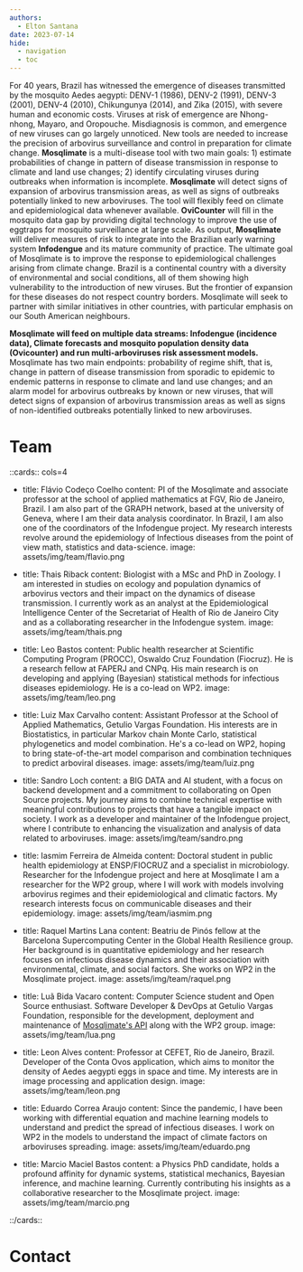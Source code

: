 ```yaml
---
authors:
  - Elton Santana
date: 2023-07-14
hide:
  - navigation
  - toc
---
```

<p>
  For 40 years, Brazil has witnessed the emergence of diseases transmitted by the mosquito Aedes aegypti: DENV-1 (1986), DENV-2 (1991), DENV-3 (2001), DENV-4 (2010), Chikungunya (2014), and Zika (2015), with severe human and economic costs. Viruses at risk of emergence are Nhong-nhong, Mayaro, and Oropouche. Misdiagnosis is common, and emergence of new viruses can go largely unnoticed. New tools are needed to increase the precision of arbovirus surveillance and control in preparation for climate change. <b>Mosqlimate</b> is a multi-disease tool with two main goals: 1) estimate probabilities of change in pattern of disease transmission in response to climate and land use changes; 2) identify circulating viruses during outbreaks when information is incomplete. <b>Mosqlimate</b> will detect signs of expansion of arbovirus transmission areas, as well as signs of outbreaks potentially linked to new arboviruses. The tool will flexibly feed on climate and epidemiological data whenever available. <b>OviCounter</b> will fill in the mosquito data gap by providing digital technology to improve the use of eggtraps for mosquito surveillance at large scale. As output, <b>Mosqlimate</b> will deliver measures of risk to integrate into the Brazilian early warning system <b>Infodengue</b> and its mature community of practice. The ultimate goal of Mosqlimate is to improve the response to epidemiological challenges arising from climate change. Brazil is a continental country with a diversity of environmental and social conditions, all of them showing high vulnerability to the introduction of new viruses. But the frontier of expansion for these diseases do not respect country borders. Mosqlimate will seek to partner with similar initiatives in other countries, with particular emphasis on our South American neighbours.
</p>
<p>
  <b>Mosqlimate will feed on multiple data streams: Infodengue (incidence data), Climate forecasts and mosquito population density data (Ovicounter) and run multi-arboviruses risk assessment models.</b> Mosqlimate has two main endpoints: probability of regime shift, that is, change in pattern of disease transmission from sporadic to epidemic to endemic patterns in response to climate and land use changes; and an alarm model for arbovirus outbreaks by known or new viruses, that will detect signs of expansion of arbovirus transmission areas as well as signs of non-identified outbreaks potentially linked to new arboviruses.
</p>

# Team

::cards:: cols=4

- title: Flávio Codeço Coelho
  content: PI of the Mosqlimate and associate professor at the school of applied mathematics at FGV, Rio de Janeiro, Brazil. I am also part of the GRAPH network, based at the university of Geneva, where I am their data analysis coordinator. In Brazil, I am also one of the coordinators of the Infodengue project. My research interests revolve around the epidemiology of Infectious diseases from the point of view math, statistics and data-science.
  image: assets/img/team/flavio.png

- title: Thais Riback
  content: Biologist with a MSc and PhD in Zoology. I am interested in studies on ecology and population dynamics of arbovirus vectors and their impact on the dynamics of disease transmission. I currently work as an analyst at the Epidemiological Intelligence Center of the Secretariat of Health of Rio de Janeiro City and as a collaborating researcher in the Infodengue system.
  image: assets/img/team/thais.png

- title: Leo Bastos
  content: Public health researcher at Scientific Computing Program (PROCC), Oswaldo Cruz Foundation (Fiocruz). He is a research fellow at FAPERJ and CNPq. His main research is on developing and applying (Bayesian) statistical methods for infectious diseases epidemiology. He is a co-lead on WP2.
  image: assets/img/team/leo.png

- title: Luiz Max Carvalho
  content: Assistant Professor at the School of Applied Mathematics, Getulio Vargas Foundation. His interests are in Biostatistics, in particular Markov chain Monte Carlo, statistical phylogenetics and model combination. He's a co-lead on WP2, hoping to bring state-of-the-art model comparison and combination techniques to predict arboviral diseases.
  image: assets/img/team/luiz.png

- title: Sandro Loch
  content: a BIG DATA and AI student, with a focus on backend development and a commitment to collaborating on Open Source projects. My journey aims to combine technical expertise with meaningful contributions to projects that have a tangible impact on society. I work as a developer and maintainer of the Infodengue project, where I contribute to enhancing the visualization and analysis of data related to arboviruses.
  image: assets/img/team/sandro.png

- title: Iasmim Ferreira de Almeida
  content: Doctoral student in public health epidemiology at ENSP/FIOCRUZ and a specialist in microbiology. Researcher for the Infodengue project and here at Mosqlimate I am a researcher for the WP2 group, where I will work with models involving arbovirus regimes and their epidemiological and climatic factors. My research interests focus on communicable diseases and their epidemiology.
  image: assets/img/team/iasmim.png

- title: Raquel Martins Lana
  content: Beatriu de Pinós fellow at the Barcelona Supercomputing Center in the Global Health Resilience group. Her background is in quantitative epidemiology and her research focuses on infectious disease dynamics and their association with environmental, climate, and social factors. She works on WP2 in the Mosqlimate project.
  image: assets/img/team/raquel.png

- title: Luã Bida Vacaro
  content: Computer Science student and Open Source enthusiast. Software Developer & DevOps at Getulio Vargas Foundation, responsible for the development, deployment and maintenance of <a href="https://api.mosqlimate.org/">Mosqlimate's API</a> along with the WP2 group.
  image: assets/img/team/lua.png

- title: Leon Alves
  content: Professor at CEFET, Rio de Janeiro, Brazil. Developer of the Conta Ovos application, which aims to monitor the density of Aedes aegypti eggs in space and time. My interests are in image processing and application design.
  image: assets/img/team/leon.png

- title: Eduardo Correa Araujo
  content: Since the pandemic, I have been working with differential equation and machine learning models to understand and predict the spread of infectious diseases. I work on WP2 in the models to understand the impact of climate factors on arboviruses spreading.
  image: assets/img/team/eduardo.png

- title: Marcio Maciel Bastos
  content: a Physics PhD candidate, holds a profound affinity for dynamic systems, statistical mechanics, Bayesian inference, and machine learning. Currently contributing his insights as a collaborative researcher to the Mosqlimate project.
  image: assets/img/team/marcio.png

::/cards::



# Contact
